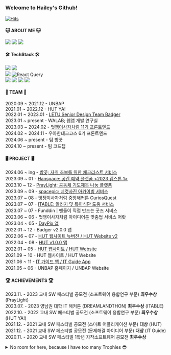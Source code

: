 ### Welcome to Hailey's Github!   

[![Hits](https://hits.seeyoufarm.com/api/count/incr/badge.svg?url=https%3A%2F%2Fgithub.com%2Fhealim01&count_bg=%23673DC8&title_bg=%23555555&icon=&icon_color=%23E7E7E7&title=hits&edge_flat=false)](https://hits.seeyoufarm.com)


#### 🐱 ABOUT ME 🐱
<a href="mailto:HyelimChoi01@gmail.com"><img src="https://img.shields.io/badge/gmail-EA4335?style=for-the-badge&logo=gmail&logoColor=white"/></a>
<a href="https://healim01.tistory.com/"><img src="https://img.shields.io/badge/tistory-000000?style=for-the-badge&logo=tistory&logoColor=white"/></a>
<a href="https://www.linkedin.com/in/hyelim-choi01/"><img src="https://img.shields.io/badge/LinkedIn-0077B5?style=for-the-badge&logo=linkedin&logoColor=white"/></a>


#### 🛠️ TechStack 🛠️
<img src="https://img.shields.io/badge/Javascript-F7DF1E?style=for-the-badge&logo=javascript&logoColor=FFFFFF"/> <img src="https://img.shields.io/badge/Typescript-3178C6?style=for-the-badge&logo=typescript&logoColor=FFFFFF"/>  
<img src="https://img.shields.io/badge/React-61DAFB?style=for-the-badge&logo=React&logoColor=FFFFFF"/> ![React Query](https://img.shields.io/badge/-React%20Query-FF4154?style=for-the-badge&logo=react%20query&logoColor=white) <br>
<img src="https://img.shields.io/badge/flutter-02569B?style=for-the-badge&logo=flutter&logoColor=white"> <img src="https://img.shields.io/badge/firebase-FFCA28?style=for-the-badge&logo=firebase&logoColor=white"> <img src="https://img.shields.io/badge/c++-00599C?style=for-the-badge&logo=c%2B%2B&logoColor=white"> <img src="https://img.shields.io/badge/python-3776AB?style=for-the-badge&logo=python&logoColor=white">


#### 🌱 TEAM 🌱
2020.09 ~ 2021.12 - UNBAP <br>
2021.01 ~ 2022.12 - HUT YA! <br>
2022.01 ~ 2023.01 - [LETU Senior Design Team Badger](https://www.letu.edu/academics/engineering/senior-design-projects.html) <br>
2023.01 ~ present - WALAB; 웹앱 개발 연구실 <br>
2023.03 ~ 2024.02 - [멋쟁이사자처럼 11기 프론트엔드](https://hgulikelion.web.app/) <br>
2024.02 ~ 2024.11 - 우아한테크코스 6기 프론트엔드 <br>
2024.06 ~ present - 팀 방끗 <br>
2024.10 ~ present - 팀 코드잽 <br>



#### 🖥 PROJECT 🖥
2024.06 ~ ing - [방끗; 자취 초보를 위한 체크리스트 서비스](https://bang-ggood.com/) <br> 
2023.09 ~ 01 - [Hanspace; 공간 예약 플랫폼 <2023 캡스톤 1>](https://hanspace.netlify.app/) <br> 
2023.10 ~ 12 - [PrayLight; 공동체 기도제목 나눔 플랫폼](https://praylight.netlify.app/)<br/>
2023.09 ~ 09 - [spacepic; 네컷사진 아카이빙 서비스](http://space-pic.s3-website.ap-northeast-2.amazonaws.com/) <br/>
2023.07 ~ 08 - 멋쟁이사자처럼 중앙해커톤 CuriosQuest <br>
2023.07 ~ 07 - [ITABLE; 알러지 및 특이식단 도움 서비스](http://elasticbeanstalk-ap-northeast-2-666955593418.s3-website.ap-northeast-2.amazonaws.com/) <br/>
2023.07 ~ 07 - Funddin | 팬들이 직접 만드는 굿즈 서비스 <br>
2023.06 ~ 06 - 멋쟁이사자처럼 아이디어톤 맞춤법 서비스 어랏 <br>
2023.04 ~ 05 - [DayPix 앱](https://github.com/healim01/DayPix) <br>
2022.01 ~ 12 - Badger v2.0.0 앱 <br>
2022.06 ~ 07 - [HUT 웹사이트 뉴버전 / HUT Website v2](https://hut.handong.app/) <br>
2022.04 ~ 08 - [HUT v1.0.0 앱](https://apps.apple.com/us/app/hut/id1593293986) <br> 
2022.01 ~ 05 - [HUT 웹사이트 / HUT Website](https://github.com/handong-app/handong-ut-web/blob/main/OLD/hut.handong.app_(iPhone%2012%20Pro).png) <br>
2021.09 ~ 10 - HUT 웹사이트 / HUT Website <br>
2021.06 ~ 11 - [IT 가이드 앱 / IT Guide App](https://github.com/healim01/it_guide) <br>
2021.05 ~ 06 - UNBAP 홈페이지 / UNBAP Website

#### 🏆 ACHIEVEMENTS 🏆 
2023.11. - 2023 교내 SW 페스티벌 공모전 (소프트웨어 융합연구 부문) **최우수상** (PrayLight)   
2023.07. - 2023 영남권 대학 IT 해커톤 (DREAMLANDTHON) **최우수상** (ITABLE)    
2022.10. - 2022 교내 SW 페스티벌 공모전 (소프트웨어 융합연구 부문) **최우수상** (HUT YA!)    
2021.12. - 2021 교내 SW 페스티벌 공모전 (스마트 어플리케이션 부문) **대상** (HUT)    
2021.12. - 2021 교내 SW 페스티벌 공모전 (문제해결 아이디어 부문) **대상** (IT Guide)  
2020.11. - 2020 교내 SW 페스티벌 1학년 자작소프트웨어 공모전 **최우수상**  

<details>
  <summary> No room for here, because I have too many Trophies 😎 </summary>

  <div markdown="1"> 
    
    2023.12. - 2023 교내 알고리즘 육목 경진 대회 동상
    2023.11. - 2023 교내 프로그래밍 경진대회 장려상   
    2023.11. - 2023 교내 SW 페스티벌 공모전 (소프트웨어 융합연구 부문) 최우수상   
    2023.11. - 2023 교내 SW 페스티벌 공모전 (스마트 애플리케이션 부문) 장려상   
    2023.11. - 2023 교내 SW 페스티벌 공모전 (문제해결 아이디어 부문) 장려상   
    2023.10. - 2023 ICPC 경진대회 교내 은상   
    2023.08. - 2023 BizFlow M Contest 우수상
    2023.07. - 2023 영남권 대학 IT 해커톤 (DREAMLANDTHON) 최우수상  
    2023.06. - 2023 BizFlow M Pre-Contest 우수상  
    
    2022.10. - 2022 교내 SW 페스티벌 공모전 (소프트웨어 융합연구 부문) 최우수상 (HUT YA!)  
    2022.05. - 2022 대경권 프로그래밍 경진대회 장려상  
    
    2021.12. - 2021 전국 대학생 프로그래밍 경진대회 장려상  
    2021.12. - 2021 교내 SW 페스티벌 공모전 (스마트 어플리케이션 부문) 대상 (HUT)  
    2021.12. - 2021 교내 SW 페스티벌 공모전 (문제해결 아이디어 부문) 대상 (IT Guide)  
    2021.12. - 2021 BizFlow * HGU AppDev Contest 장려상 (교내 인근 병원 추천 시스템)  
      
    2020.12. - 2020 교내 1학년 C프로그래밍 컨테스트 장려상  
    2020.11. - 2020 교내 SW 페스티벌 1학년 자작소프트웨어 공모전 최우수상  
    
  </div>
</details>

<br>
